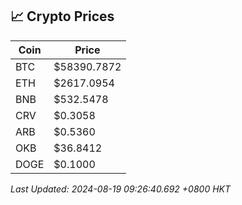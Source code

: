 ## 📈 Crypto Prices

| Coin | Price |
| ---- | ----- |
| BTC | $58390.7872 |
| ETH | $2617.0954 |
| BNB | $532.5478 |
| CRV | $0.3058 |
| ARB | $0.5360 |
| OKB | $36.8412 |
| DOGE | $0.1000 |

_Last Updated: 2024-08-19 09:26:40.692 +0800 HKT_